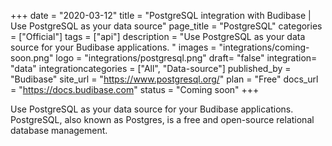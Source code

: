 +++
date = "2020-03-12"
title = "PostgreSQL integration with Budibase | Use PostgreSQL as your data source"
page_title = "PostgreSQL"
categories = ["Official"] 
tags = ["api"] 
description = "Use PostgreSQL as your data source for your Budibase applications. "
images = "integrations/coming-soon.png"
logo = "integrations/postgresql.png"
draft= "false"
integration= "data"
integrationcategories = ["All", "Data-source"]
published_by = "Budibase"
site_url = "https://www.postgresql.org/"
plan = "Free"
docs_url = "https://docs.budibase.com"
status = "Coming soon" 
+++

Use PostgreSQL as your data source for your Budibase applications. PostgreSQL, also known as Postgres, is a free and open-source relational database management.